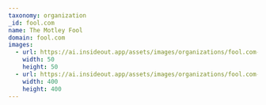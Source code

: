 ```yaml
---
taxonomy: organization
_id: fool.com
name: The Motley Fool
domain: fool.com
images:
  - url: https://ai.insideout.app/assets/images/organizations/fool.com-50x50.jpg
    width: 50
    height: 50
  - url: https://ai.insideout.app/assets/images/organizations/fool.com-400x400.jpg
    width: 400
    height: 400
---
```

